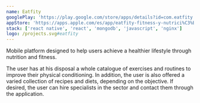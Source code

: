 ```yaml
---
name: Eatfity
googlePlay: 'https://play.google.com/store/apps/details?id=com.eatfity'
appStore: 'https://apps.apple.com/es/app/eatfity-fitness-y-nutrici%C3%B3n/id6450825366'
stack: ['react native', 'react', 'mongodb', 'javascript', 'nginx']
logo: /projects.svg#eatfity
---
```


Mobile platform designed to help users achieve a healthier lifestyle through
nutrition and fitness.

The user has at his disposal a whole catalogue of exercises and routines to improve
their physical conditioning. In addition, the user is also offered a varied
collection of recipes and diets, depending on the objective. If desired, the user can
hire specialists in the sector and contact them through the application.
